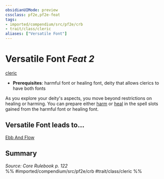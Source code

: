 ```yaml
---
obsidianUIMode: preview
cssclass: pf2e,pf2e-feat
tags:
- imported/compendium/src/pf2e/crb
- trait/class/cleric
aliases: ["Versatile Font"]
---
```

# Versatile Font  *Feat 2*  
[cleric](rules/traits/cleric.md)  

- **Prerequisites**: harmful font or healing font, deity that allows clerics to have both fonts

As you explore your deity's aspects, you move beyond restrictions on healing or harming. You can prepare either [harm](../spells/harm.md) or [heal](../spells/heal.md) in the spell slots gained from the harmful font or healing font.

## Versatile Font leads to...

[Ebb And Flow](ebb-and-flow-apg.md)

## Summary

*Source: Core Rulebook p. 122*  
%% #imported/compendium/src/pf2e/crb #trait/class/cleric %%